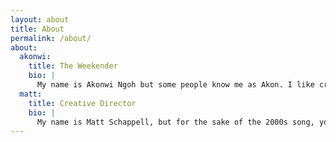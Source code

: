 ```yaml
---
layout: about
title: About
permalink: /about/
about:
  akonwi:
    title: The Weekender
    bio: |
      My name is Akonwi Ngoh but some people know me as Akon. I like creating things on computers and traveling. On The Weekends is all about travel, fashion, and enjoying life. Here you'll find posts about places I've been, things I've seen and done, or stuff I enjoy as an early 20's consultant living life on the road. Weekdays are tough, so enjoy your weekends! You can also keep up with my adventures on Instagram at <a href="https://www.instagram.com/on_the_weekends/">@on_the_weekends</a>.
  matt:
    title: Creative Director
    bio: |
      My name is Matt Schappell, but for the sake of the 2000s song, you can call me Yung Jeezy- Akon and Yung Jeezy. Remember? Anyways, I am a huge fan of a few things: fashion, travel, and people. On The Weekends is an avenue where one can see all three of these things combined. For those of us who don't get the luxury of traveling every weekend, this account provides rejuvenation, excitement, and ideas to our every day life. If interested in providing content, partnerships, or ideas for our blog or Instagram account, feel free to drop me a line in the DM on the Instagram account. Enjoy!
---
```

